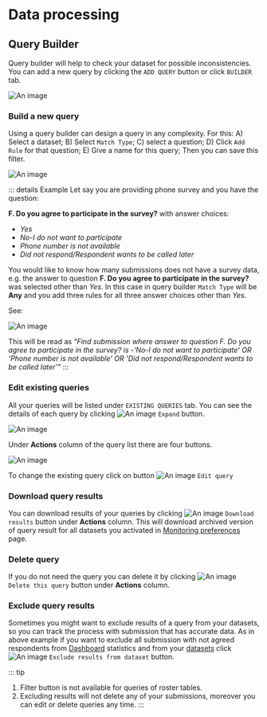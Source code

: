 # Data processing
 
## Query Builder
 
Query builder will help to check your dataset for possible inconsistencies. You can add a new query by clicking the `ADD QUERY` button or click `BUILDER` tab.
 
![An image](/images/s13_qb.png)
 
### Build a new query
 
Using a query builder can design a query in any complexity. For this:
A) Select a dataset;
B) Select `Match Type`;
C) select a question;
D) Click `Add Rule` for that question;
E) Give a name for this query;
Then you can save this filter.

![An image](/images/s13_qb_add.png)

::: details Example
Let say you are providing phone survey and you have the question:

**F. Do you agree to participate in the survey?** with answer choices:
* *Yes*
* *No-I do not want to participate*
* *Phone number is not available*
* *Did not respond/Respondent wants to be called later*

You would like to know how many submissions does not have a survey data, e.g. the answer to question **F. Do you agree to participate in the survey?** was selected other than *Yes*. In this case in query builder `Match Type` will be **Any** and you add three rules for all three answer choices other than *Yes*.

See: 

![An image](/images/s13_qb_build.png)

This will be read as *"Find submission where answer to question F. Do you agree to participate in the survey? is -'No-I do not want to participate' OR 'Phone number is not available' OR 'Did not respond/Respondent wants to be called later'"*
:::

### Edit existing queries

All your queries will be listed under `EXISTING QUERIES` tab. You can see the details of each query by clicking ![An image](/images/btn_expand.png) `Expand` button.
 
![An image](/images/s13_qb_qdetails.png)
 
Under **Actions** column of the query list there are four buttons.

![An image](/images/s13_qb_queries.png)

To change the existing query click on button ![An image](/images/btn_pencil.png) `Edit query`

### Download query results

You can download results of your queries by clicking ![An image](/images/btn_download.png) `Download results` button under **Actions** column. This will download archived version of query result for all datasets you activated in [Monitoring preferences](/guide/21-preferences.md#types-of-dataset) page.

### Delete query

If you do not need the query you can delete it by clicking ![An image](/images/btn_delete.png) `Delete this query` button under **Actions** column.

### Exclude query results

Sometimes you might want to exclude results of a query from your datasets, so you can track the process with submission that has accurate data. As in above example if you want to exclude all submission with not agreed respondents from [Dashboard](/guide/30-dashboard.md) statistics and from your [datasets](/guide/21-preferences.html#types-of-dataset) click ![An image](/images/btn_exclude.png) `Exclude results from dataset` button. 

::: tip
1. Filter button is not available for queries of roster tables.
2. Excluding results will not delete any of your submissions, moreover you can edit or delete queries any time.
:::